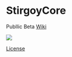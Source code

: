 # StirgoyCore
Publlic Beta
[Wiki](http://stirgoy.esy.es/doku.php?id=addons:wiki:stirgoycore)


[![](http://stirgoy.esy.es/pic/stirgoycore.png)](http://stirgoy.esy.es/doku.php?id=addons:wiki:stirgoycore)


[License](https://www.bistudio.com/community/licenses/arma-public-license-share-alike)
